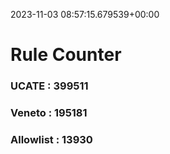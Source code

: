 2023-11-03 08:57:15.679539+00:00
# Rule Counter 
 ### UCATE : 399511

 ### Veneto : 195181

 ### Allowlist : 13930